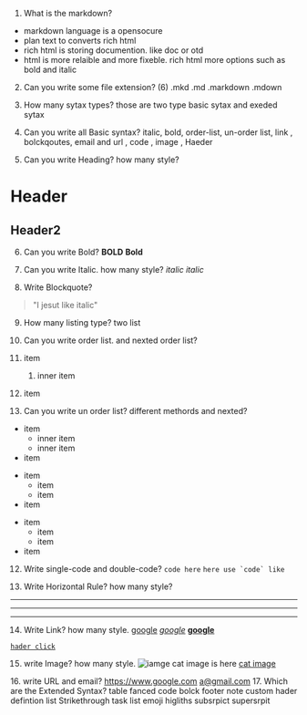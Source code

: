 
1. What is the markdown?
- markdown language is a opensocure
- plan text to converts rich html
- rich html is storing documention. like doc or otd
- html is more relaible and more fixeble. rich html more options such as bold and italic 

2. Can you write some file extension? (6)
.mkd
.md
.markdown
.mdown

3. How many sytax types?
those are two type 
basic sytax and exeded sytax

4. Can you write all Basic syntax?
italic, bold, order-list, un-order list, link , bolckqoutes, email and url , code , image , Haeder 
5. Can you write Heading? how many style?
# Header
## Header2
6. Can you write Bold?
__BOLD__
**Bold**

7. Can you write Italic. how many style?
_italic_
*italic*

8. Write Blockquote?
> "I jesut like italic"
9. How many listing type?
two list
10. Can you write order list. and nexted order list?
1. item
    1. inner item
2. item 

11. Can you write un order list? different methords and nexted?
* item
    * inner item
    * inner item
* item

+ item
    + item
    + item
+ item

- item
    - item
    - item
- item

12. Write single-code and double-code?
`code here`
``here use `code` like``

13. Write Horizontal Rule? how many style?
___
---
***

14. Write Link? how many style. 
[google](htttps//www.google.com)
_[google](htttps//www.google.com)_
__[google](htttps//www.google.com)__

[`hader click`](#header)

[gitlab]: https//www.gitlab.com



15. write Image?  how many style.
![iamge](cat.png)
cat image is here [cat image][cat]

[cat]:https://www.google.com/cat.png
16. write URL and email?
<https://www.google.com>
<a@gmail.com>
17. Which are the Extended Syntax?
table
fanced code bolck
footer note
custom hader
defintion list
Strikethrough
task list
emoji
higliths
subsrpict
supersrpit